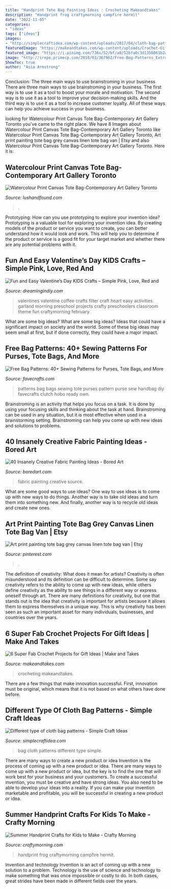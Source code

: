 ```yaml
---
title: "Handprint Tote Bag Painting Ideas : Crocheting Makeandtakes"
description: "Handprint frog craftymorning campfire hermit"
date: "2022-11-05"
categories:
- "ideas"
tags: ["ideas"]
images:
- "http://simplecraftidea.com/wp-content/uploads/2017/04/cloth-bag-patterns-18.jpg"
featuredImage: "https://makeandtakes.com/wp-content/uploads/Crochet-Gift-Ideas-to-Make.jpg"
featured_image: "https://i.pinimg.com/736x/52/bf/a0/52bfa0c3d1356061b2a400ecf50b5453.jpg"
image: "http://irepo.primecp.com/2018/03/367962/Free-Bag-Patterns_ExtraLarge1000_ID-2682378.png?v=2682378"
ShowToc: true
author: "Asia Armstrong"
---
```



Conclusion: The three main ways to use brainstroming in your business
There are three main ways to use brainstroming in your business. The first way is to use it as a tool to boost your morale and motivation. The second way is to use it as a tool to improve your decision-making skills. And the third way is to use it as a tool to increase customer loyalty. All of these ways can help you achieve success in your business.

	

		
looking for Watercolour Print Canvas Tote Bag-Contemporary Art Gallery Toronto you've came to the right place. We have 8 Images about Watercolour Print Canvas Tote Bag-Contemporary Art Gallery Toronto like Watercolour Print Canvas Tote Bag-Contemporary Art Gallery Toronto, Art print painting tote bag grey canvas linen tote bag van | Etsy and also Watercolour Print Canvas Tote Bag-Contemporary Art Gallery Toronto. Here it is:
		
    
## Watercolour Print Canvas Tote Bag-Contemporary Art Gallery Toronto

<img loading=lazy src="https://cdn.shoplightspeed.com/shops/639647/files/28897205/watercolour-print-canvas-tote-bag-contemporary-art.jpg" onerror="this.onerror=null;this.src='https://tse4.mm.bing.net/th?id=OIP.U-R05OX2YYUgA6-WjRFmmgHaJe&amp;pid=15.1';" alt="Watercolour Print Canvas Tote Bag-Contemporary Art Gallery Toronto">

_Source: lushandfound.com_

>. 

	

Prototyping: How can you use prototyping to explore your invention idea?
Prototyping is a valuable tool for exploring your invention idea. By creating models of the product or service you want to create, you can better understand how it would look and work. This will help you to determine if the product or service is a good fit for your target market and whether there are any potential problems with it.

    
## Fun And Easy Valentine’s Day KIDS Crafts – Simple Pink, Love, Red And

<img loading=lazy src="https://dreamingindiy.com/wp-content/uploads/2017/12/Coffee-Filter-Garland-for-Valentines-Day-Crafty-Morning.jpg" onerror="this.onerror=null;this.src='https://tse1.mm.bing.net/th?id=OIP.CQJjDgMB_68PawDUIra5SAHaOe&amp;pid=15.1';" alt="Fun and Easy Valentine’s Day KIDS Crafts – Simple Pink, Love, Red and">

_Source: dreamingindiy.com_

>valentines valentine coffee crafts filter craft heart easy activities garland morning preschool projects crafty preschoolers classroom theme fun craftymorning february. 

	

What are some big ideas?
What are some big ideas? Ideas that could have a significant impact on society and the world. Some of these big ideas may seem small at first, but if done correctly, they could have a major impact.

    
## Free Bag Patterns: 40+ Sewing Patterns For Purses, Tote Bags, And More

<img loading=lazy src="http://irepo.primecp.com/2018/03/367962/Free-Bag-Patterns_ExtraLarge1000_ID-2682378.png?v=2682378" onerror="this.onerror=null;this.src='https://tse3.mm.bing.net/th?id=OIP.v3qnVAzepM--IetnattyoAHaHa&amp;pid=15.1';" alt="Free Bag Patterns: 40+ Sewing Patterns for Purses, Tote Bags, and More">

_Source: favecrafts.com_

>patterns bag bags sewing tote purses pattern purse sew handbag diy favecrafts clutch hobo ready own. 

	

Brainstroming is an activity that helps you focus on a task. It is done by using your focusing skills and thinking about the task at hand. Brainstroming can be used in any situation, but it is most effective when used in a brainstorming setting. Brainstroming can help you come up with new ideas and solutions to problems.

    
## 40 Insanely Creative Fabric Painting Ideas - Bored Art

<img loading=lazy src="https://www.boredart.com/wp-content/uploads/2017/09/Creative-Fabric-Painting-Ideas-39.jpg" onerror="this.onerror=null;this.src='https://tse1.mm.bing.net/th?id=OIP.W1EHNiFX1jz9eo1Bn3kYYgHaK0&amp;pid=15.1';" alt="40 Insanely Creative Fabric Painting Ideas - Bored Art">

_Source: boredart.com_

>fabric painting creative source. 

	

What are some good ways to use ideas?
One way to use ideas is to come up with new ways to do things. Another way is to take old ideas and turn them into something new. And finally, another way is to recycle old ideas and create new ones.

    
## Art Print Painting Tote Bag Grey Canvas Linen Tote Bag Van | Etsy

<img loading=lazy src="https://i.pinimg.com/736x/52/bf/a0/52bfa0c3d1356061b2a400ecf50b5453.jpg" onerror="this.onerror=null;this.src='https://tse4.mm.bing.net/th?id=OIP.KpzdgoFwVUu2IMSRkvxAoAHaHa&amp;pid=15.1';" alt="Art print painting tote bag grey canvas linen tote bag van | Etsy">

_Source: pinterest.com_

>. 

	

The definition of creativity: What does it mean for artists?
Creativity is often misunderstood and its definition can be difficult to determine. Some say creativity refers to the ability to come up with new ideas, while others define creativity as the ability to see things in a different way or express oneself through art. There are many definitions for creativity, but one that stands out is the idea that creativity is important for artists because it allows them to express themselves in a unique way. This is why creativity has been seen as such an important asset for many individuals, businesses, and countries over the years.

    
## 6 Super Fab Crochet Projects For Gift Ideas | Make And Takes

<img loading=lazy src="https://makeandtakes.com/wp-content/uploads/Crochet-Gift-Ideas-to-Make.jpg" onerror="this.onerror=null;this.src='https://tse3.mm.bing.net/th?id=OIP.WlKuIWP_bKtxnLoK55BY0QHaKy&amp;pid=15.1';" alt="6 Super Fab Crochet Projects for Gift Ideas | Make and Takes">

_Source: makeandtakes.com_

>crocheting makeandtakes. 

	

There are a few things that make innovation successful. First, innovation must be original, which means that it is not based on what others have done before.

    
## Different Type Of Cloth Bag Patterns - Simple Craft Ideas

<img loading=lazy src="http://simplecraftidea.com/wp-content/uploads/2017/04/cloth-bag-patterns-18.jpg" onerror="this.onerror=null;this.src='https://tse1.mm.bing.net/th?id=OIP.mvn-zci6lq6iGlmuOH-xhAHaLC&amp;pid=15.1';" alt="Different type of cloth bag patterns - Simple Craft Ideas">

_Source: simplecraftidea.com_

>bag cloth patterns different type simple. 

	

There are many ways to create a new product or idea
Invention is the process of coming up with a new product or idea. There are many ways to come up with a new product or idea, but the key is to find the one that will work best for your business and your customers. To create a successful invention, you must be creative and have strong ideas. You also need to be able to develop your ideas into a reality. If you can make your invention marketable and profitable, you will be successful in creating a new product or idea.

    
## Summer Handprint Crafts For Kids To Make - Crafty Morning

<img loading=lazy src="https://cdn.craftymorning.com/wp-content/uploads/2015/04/fun-summer-handprint-crafts-for-kids.png" onerror="this.onerror=null;this.src='https://tse3.mm.bing.net/th?id=OIP.29_yrTSrxlO-RFfH9p-iFQHaHa&amp;pid=15.1';" alt="Summer Handprint Crafts for Kids to Make - Crafty Morning">

_Source: craftymorning.com_

>handprint frog craftymorning campfire hermit. 

	

Invention and technology
Invention is an act of coming up with a new solution to a problem. Technology is the use of science and technology to make something that was once impossible or costly to do. In both cases, great strides have been made in different fields over the years.

